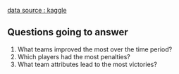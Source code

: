 [data source : kaggle](https://www.kaggle.com/hugomathien/soccer)

## Questions going to answer

1. What teams improved the most over the time period? 
2. Which players had the most penalties? 
3. What team attributes lead to the most victories?